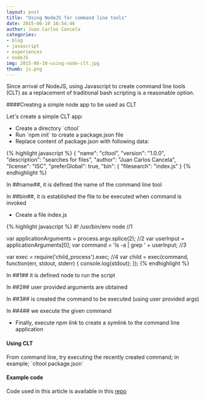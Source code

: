 ```yaml
---
layout: post
title: "Using NodeJS for command line tools"
date: 2015-06-10 16:54:46
author: Juan Carlos Cancela
categories: 
- blog 
- javascript
- experiences
- nodeJS
img: 2015-06-10-using-node-clt.jpg
thumb: js.png
---
```


Since arrival of NodeJS, using Javascript to create command line tools (CLT) as a replacement of traditional bash 
scripting is a reasonable option.
 
 
####Creating a simple node app to be used as CLT

Let's create a simple CLT app:
 
 * Create a directory ´cltool´
 * Run ´npm init´ to create a package.json file
 * Replace content of package.json with following data:
 
 {% highlight javascript %}
  {
   "name": "cltool",
   "version": "1.0.0",
   "description": "searches for files",
   "author": "Juan Carlos Cancela",
   "license": "ISC",
   "preferGlobal": true,
   "bin": {
     "filesearch": "index.js"
   }
 {% endhighlight %}
 
 In ##name##, it is defined the name of the command line tool
 
 In ##bin##, it is established the file to be executed when command is invoked
 
 * Create a file index.js
 
 {% highlight javascript %}
   #! /usr/bin/env node  //1
 
   var applicationArguments = process.argv.splice(2); //2
   var userInput = applicationArguments[0];
   var command = 'ls -a | grep ' + userInput; //3
 
   var exec = require('child_process').exec; //4
   var child = exec(command, function(err, stdout, stderr) { 
     console.log(stdout);
   });
 {% endhighlight %}
 
 In ##1## it is defined node to run the script
 
 In ##2## user provided arguments are obtained
 
 In ##3## is created the command to be executed (using user provided args)
 
 In ##4## we execute the given command
 
 
 * Finally, execute *npm link* to create a symlink to the command line application
 

#### Using CLT

From command line, try executing the recently created command; in example; ´cltool package.json´
 
 
#### Example code 

Code used in this article is available in this [repo](https://github.com/juancancela/jcw-clnt)




